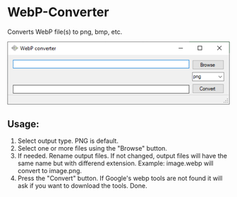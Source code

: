 # WebP-Converter
Converts WebP file(s) to png, bmp, etc.

![WebP Converter](/README/Form01.png)

## Usage:
1. Select output type. PNG is default.
2. Select one or more files using the "Browse" button.
3. If needed. Rename output files. If not changed, output files will have the same name but with differend extension.
Example: image.webp will convert to image.png.
4. Press the "Convert" button. If Google's webp tools are not found it will ask if you want to download the tools.
Done.
